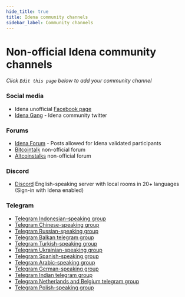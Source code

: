 ```yaml
---
hide_title: true
title: Idena community channels
sidebar_label: Community channels
---
```


# Non-official Idena community channels

_Click `Edit this page` below to add your community channel_

### Social media

- Idena unofficial [Facebook page](https://www.facebook.com/idenanetwork)
- [Idena Gang](https://twitter.com/IdenaGang) - Idena community twitter

### Forums

- [Idena Forum](https://discuss.idena.website/) - Posts allowed for Idena validated participants
- [Bitcointalk](https://bitcointalk.org/index.php?topic=5194871.new#new) non-official forum
- [Altcoinstalks](https://www.altcoinstalks.com/index.php?topic=185607.0) non-official forum

### Discord

- [Discord](https://discord.gg/8BusRj7) English-speaking server with local rooms in 20+ languages (Sign-in with Idena enabled)

### Telegram

- [Telegram Indonesian-speaking group](https://t.me/idena_indonesia)
- [Telegram Chinese-speaking group](https://t.me/idena_cn)
- [Telegram Russian-speaking group](https://t.me/Idena_RU)
- [Telegram Balkan telegram group](https://t.me/idenabalkan)
- [Telegram Turkish-speaking group](https://t.me/Idena_Turkiye)
- [Telegram Ukrainian-speaking group](https://t.me/idena_ukraine)
- [Telegram Spanish-speaking group](https://t.me/idenaespaniol)
- [Telegram Arabic-speaking group](https://t.me/IdenaArabic)
- [Telegram German-speaking group](https://t.me/idenagermany)
- [Telegram Indian telegram group](https://t.me/idena_india)
- [Telegram Netherlands and Belgium telegram group](https://t.me/idenanederlandbelgie)
- [Telegram Polish-speaking group](https://t.me/idenapl)
